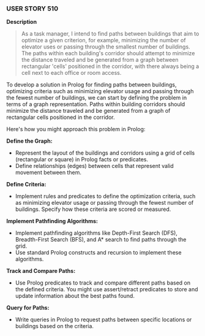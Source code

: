### USER STORY 510

**Description**

>As a task manager, I intend to find paths between buildings that aim to optimize a given criterion, for example,
minimizing the number of elevator uses or passing through the smallest number of buildings.
The paths within each building's corridor should attempt to minimize the distance traveled and be
generated from a graph between rectangular 'cells' positioned in the corridor, with there always being a cell next
to each office or room access.

To develop a solution in Prolog for finding paths between buildings, optimizing
criteria such as minimizing elevator usage and passing through the fewest number of buildings,
we can start by defining the problem in terms of a graph representation.
Paths within building corridors should minimize the distance traveled and be generated from a
graph of rectangular cells positioned in the corridor.

Here's how you might approach this problem in Prolog:

**Define the Graph:**

- Represent the layout of the buildings and corridors using a grid of cells (rectangular or square) in Prolog facts or predicates.
- Define relationships (edges) between cells that represent valid movement between them.

**Define Criteria:**

- Implement rules and predicates to define the optimization criteria, such as minimizing elevator usage or passing through the fewest number of buildings. Specify how these criteria are scored or measured.

**Implement Pathfinding Algorithms:**

- Implement pathfinding algorithms like Depth-First Search (DFS), Breadth-First Search (BFS), and A* search to find paths through the grid.
- Use standard Prolog constructs and recursion to implement these algorithms.

**Track and Compare Paths:**

- Use Prolog predicates to track and compare different paths based on the defined criteria. You might use assert/retract predicates to store and update information about the best paths found.

**Query for Paths:**

- Write queries in Prolog to request paths between specific locations or buildings based on the criteria.
